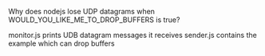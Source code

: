 Why does nodejs lose UDP datagrams when WOULD_YOU_LIKE_ME_TO_DROP_BUFFERS is true?

monitor.js prints UDB datagram messages it receives
sender.js contains the example which can drop buffers
